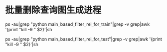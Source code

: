 # 批量删除查询图生成进程

ps -au|grep "python main_based_filter_rel_for_train"|grep -v grep|awk '{print "kill -9 " $2}'|sh

ps -au|grep "python main_based_filter_rel_for_test"|grep -v grep|awk '{print "kill -9 " $2}'|sh